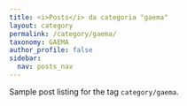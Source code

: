 ```yaml
---
title: <i>Posts</i> da categoria "gaema"
layout: category
permalink: /category/gaema/
taxonomy: GAEMA
author_profile: false
sidebar:
  nav: posts_nav
---
```


Sample post listing for the tag `category/gaema`.
